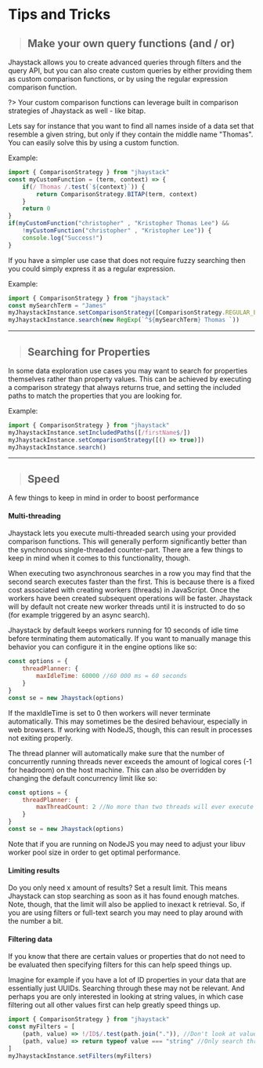 # Tips and Tricks

> ## Make your own query functions (and / or)

Jhaystack allows you to create advanced queries through filters and the query API, but you can also create custom queries by either providing them as custom comparison functions, or by using the regular expression comparison function.

?> Your custom comparison functions can leverage built in comparison strategies of Jhaystack as well - like bitap.

Lets say for instance that you want to find all names inside of a data set that resemble a given string, but only if they contain the middle name "Thomas". You can easily solve this by using a custom function.

Example:
```javascript
import { ComparisonStrategy } from "jhaystack"
const myCustomFunction = (term, context) => {
    if(/ Thomas /.test(`${context}`)) {
        return ComparisonStrategy.BITAP(term, context)
    }
    return 0
}
if(myCustomFunction("christopher" , "Kristopher Thomas Lee") &&
    !myCustomFunction("christopher" , "Kristopher Lee")) {
    console.log("Success!")
}
```

If you have a simpler use case that does not require fuzzy searching then you could simply express it as a regular expression.

Example:
```javascript
import { ComparisonStrategy } from "jhaystack"
const mySearchTerm = "James"
myJhaystackInstance.setComparisonStrategy([ComparisonStrategy.REGULAR_EXPRESSION])
myJhaystackInstance.search(new RegExp(`^${mySearchTerm} Thomas `))
```

---

> ## Searching for Properties

In some data exploration use cases you may want to search for properties themselves rather than property values. This can be achieved by executing a comparison strategy that always returns true, and setting the included paths to match the properties that you are looking for.

Example:
```javascript
import { ComparisonStrategy } from "jhaystack"
myJhaystackInstance.setIncludedPaths([/firstName$/])
myJhaystackInstance.setComparisonStrategy([() => true)])
myJhaystackInstance.search()
```

---

> ## Speed

A few things to keep in mind in order to boost performance

#### Multi-threading

Jhaystack lets you execute multi-threaded search using your provided comparison functions. This will generally perform significantly better than the synchronous single-threaded counter-part. There are a few things to keep in mind when it comes to this functionality, though.

When executing two asynchronous searches in a row you may find that the second search executes faster than the first. This is because there is a fixed cost associated with creating workers (threads) in JavaScript. Once the workers have been created subsequent operations will be faster. Jhaystack will by default not create new worker threads until it is instructed to do so (for example triggered by an async search).

Jhaystack by default keeps workers running for 10 seconds of idle time before terminating them automatically. If you want to manually manage this behavior you can configure it in the engine options like so:

```javascript
const options = {
    threadPlanner: {
        maxIdleTime: 60000 //60 000 ms = 60 seconds
    }
}
const se = new Jhaystack(options)
```

If the maxIdleTime is set to 0 then workers will never terminate automatically. This may sometimes be the desired behaviour, especially in web browsers. If working with NodeJS, though, this can result in processes not exiting properly.

The thread planner will automatically make sure that the number of concurrently running threads never exceeds the amount of logical cores (-1 for headroom) on the host machine. This can also be overridden by changing the default concurrency limit like so:

```javascript
const options = {
    threadPlanner: {
        maxThreadCount: 2 //No more than two threads will ever execute in parallel!
    }
}
const se = new Jhaystack(options)
```

Note that if you are running on NodeJS you may need to adjust your libuv worker pool size in order to get optimal performance.

#### Limiting results
Do you only need x amount of results? Set a result limit. This means Jhaystack can stop searching as soon as it has found enough matches. Note, though, that the limit will also be applied to inexact k retrieval. So, if you are using filters or full-text search you may need to play around with the number a bit.

#### Filtering data
If you know that there are certain values or properties that do not need to be evaluated then specifying filters for this can help speed things up.

Imagine for example if you have a lot of ID properties in your data that are essentially just UUIDs. Searching through these may not be relevant. And perhaps you are only interested in looking at string values, in which case filtering out all other values first can help greatly speed things up.

```javascript
import { ComparisonStrategy } from "jhaystack"
const myFilters = [
    (path, value) => !/ID$/.test(path.join(".")), //Don't look at values where the property ends with "ID"
    (path, value) => return typeof value === "string" //Only search through string values
]
myJhaystackInstance.setFilters(myFilters)
```
